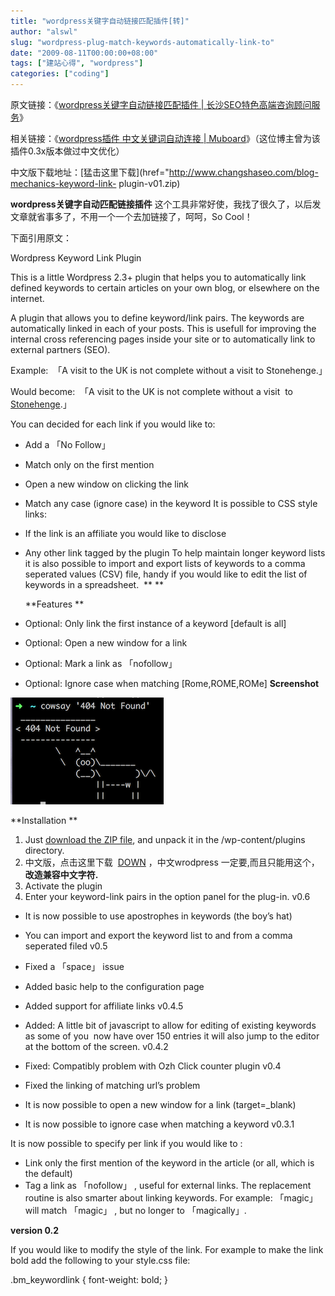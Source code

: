 ```yaml
---
title: "wordpress关键字自动链接匹配插件[转]"
author: "alswl"
slug: "wordpress-plug-match-keywords-automatically-link-to"
date: "2009-08-11T00:00:00+08:00"
tags: ["建站心得", "wordpress"]
categories: ["coding"]
---
```


原文链接：《[wordpress关键字自动链接匹配插件 | 长沙SEO特色高端咨询顾问服务](http://www.changshaseo.com/seo-tools/882.html)》[](http://www.changshaseo.com/seo-tools/882.html)

相关链接：《[wordpress插件 中文关键词自动连接 | Muboard](http://muboard.com/591)》（这位博主曾为该插件0.3x版本做过中文优化）

中文版下载地址：[猛击这里下载](href="http://www.changshaseo.com/blog-mechanics-keyword-link-
plugin-v01.zip)

**wordpress关键字自动匹配链接插件** 这个工具非常好使，我找了很久了，以后发文章就省事多了，不用一个一个去加链接了，呵呵，So Cool！

下面引用原文：

Wordpress Keyword Link Plugin

This is a little Wordpress 2.3+ plugin that helps you to automatically link
defined keywords to certain articles on your own blog, or elsewhere on the
internet.

A plugin that allows you to define keyword/link pairs. The keywords are
automatically linked in each of your posts. This is usefull for improving the
internal cross referencing pages inside your site or to automatically link to
external partners (SEO).

Example:  「A visit to the UK is not complete without a visit to Stonehenge.」

Would become:  「A visit to the UK is not complete without a visit  to <A
href=」link」>Stonehenge</a>.」

You can decided for each link if you would like to:

  * Add a 「No Follow」
  * Match only on the first mention
  * Open a new window on clicking the link
  * Match any case (ignore case) in the keyword
It is possible to CSS style links:

  * If the link is an affiliate you would like to disclose
  * Any other link tagged by the plugin
To help maintain longer keyword lists it is also possible to import and export
lists of keywords to a comma seperated values (CSV) file, handy if you would
like to edit the list of keywords in a spreadsheet.  ** **

    
    **Features **

  * Optional: Only link the first instance of a keyword [default is all]
  * Optional: Open a new window for a link
  * Optional: Mark a link as 「nofollow」
  * Optional: Ignore case when matching [Rome,ROME,ROMe]
**Screenshot**

![image](/images/upload_dropbox/201612/404.png)

**Installation **

  1. Just [download the ZIP file](http://downloads.wordpress.org/plugin/blog-mechanics-keyword-link-plugin-v01.zip), and unpack it in the /wp-content/plugins directory.
  2. 中文版，点击这里下载  [DOWN](http://www.changshaseo.com/blog-mechanics-keyword-link-plugin-v01.zip) ，中文wrodpress 一定要,而且只能用这个，**改造兼容中文字符.**
  3. Activate the plugin
  4. Enter your keyword-link pairs in the option panel for the plug-in.
v0.6

  * It is now possible to use apostrophes in keywords (the boy’s hat)
  * You can import and export the keyword list to and from a comma seperated filed
v0.5

  * Fixed a 「space」 issue
  * Added basic help to the configuration page
  * Added support for affiliate links
v0.4.5

  * Added: A little bit of javascript to allow for editing of existing keywords as some of you  now have over 150 entries it will also jump to the editor at the bottom of the screen.
v0.4.2

  * Fixed: Compatibly problem with Ozh Click counter plugin
v0.4

  * Fixed the linking of matching url’s problem
  * It is now possible to open a new window for a link (target=_blank)
  * It is now possible to ignore case when matching a keyword
v0.3.1

It is now possible to specify per link if you would like to :

  * Link only the first mention of the keyword in the article (or all, which is the default)
  * Tag a link as 「nofollow」 , useful for external links.
The replacement routine is also smarter about linking keywords. For example:
「magic」 will match 「magic」 , but no longer to 「magically」.

**version 0.2**

If you would like to modify the style of the link. For example to make the
link bold add the following to your style.css file:

.bm_keywordlink { font-weight: bold; }

